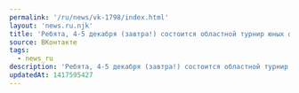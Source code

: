 ```yaml
---
permalink: '/ru/news/vk-1798/index.html'
layout: 'news.ru.njk'
title: 'Ребята, 4-5 декабря (завтра!) состоится областной турнир юных физиков. Будет играть 15 команд. …'
source: ВКонтакте
tags:
  - news_ru
description: 'Ребята, 4-5 декабря (завтра!) состоится областной турнир юных физиков. Будет играть 15 команд. …'
updatedAt: 1417595427
---
```

